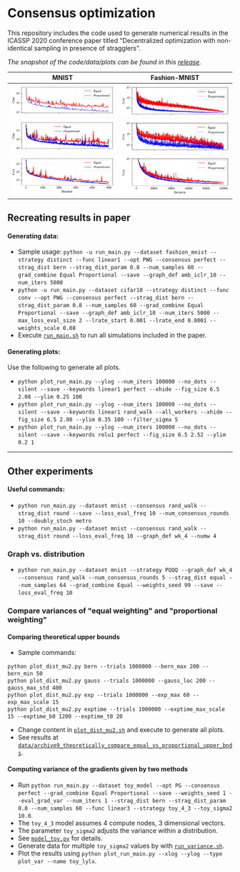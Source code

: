 # Consensus optimization

This repository includes the code used to generate numerical results in the ICASSP 2020 conference paper titled "Decentralized optimization with non-identical sampling in presence of stragglers".

*The snapshot of the code/data/plots can be found in this [release](https://github.com/thadikari/consensus/releases/tag/v2.0).*


| MNIST | Fashion-MNIST |
|:-------------------------:|:-------------------------:|
| <img width="100%" src="data/archive10_icassp_final_results/run_mnist_linear1_distinct_PWG_perfect_amb_iclr_10_bern_08_60_10_metro.png?raw=true">  |   <img width="100%" src="data/archive10_icassp_final_results/run_fashion_mnist_linear1_distinct_PWG_perfect_amb_iclr_10_bern_08_60_10_metro.png?raw=true">|
|<img width="100%"  src="data/archive10_icassp_final_results/run_mnist_linear1_distinct_PWG_rand_walk_amb_iclr_10_bern_08_60_10_metro.png?raw=true">  |  <img width="100%"  src="data/archive10_icassp_final_results/run_fashion_mnist_linear1_distinct_PWG_rand_walk_amb_iclr_10_bern_08_60_10_metro.png?raw=true">|
|<img width="100%"  src="data/archive10_icassp_final_results/run_mnist_relu1_distinct_PWG_rand_walk_amb_iclr_10_bern_08_60_10_metro.png?raw=true">  |  <img width="100%"  src="data/archive10_icassp_final_results/run_fashion_mnist_relu1_distinct_PWG_perfect_amb_iclr_10_bern_08_60_10_metro.png?raw=true">|

## Recreating results in paper
#### Generating data:
* Sample usage: `python -u run_main.py --dataset fashion_mnist --strategy distinct --func linear1 --opt PWG --consensus perfect --strag_dist bern --strag_dist_param 0.8 --num_samples 60 --grad_combine Equal Proportional --save --graph_def amb_iclr_10 --num_iters 5000`
* `python -u run_main.py --dataset cifar10 --strategy distinct --func conv --opt PWG --consensus perfect --strag_dist bern --strag_dist_param 0.8 --num_samples 60 --grad_combine Equal Proportional --save --graph_def amb_iclr_10 --num_iters 5000 --max_loss_eval_size 2 --lrate_start 0.001 --lrate_end 0.0001 --weights_scale 0.08`
* Execute [`run_main.sh`](run_main.sh) to run all simulations included in the paper.

#### Generating plots:
Use the following to generate all plots.
* `python plot_run_main.py --ylog --num_iters 100000 --no_dots --silent --save --keywords linear1 perfect --xhide --fig_size 6.5 2.08 --ylim 0.25 100`
* `python plot_run_main.py --ylog --num_iters 100000 --no_dots --silent --save --keywords linear1 rand_walk --all_workers --xhide --fig_size 6.5 2.08 --ylim 0.35 100 --filter_sigma 5`
* `python plot_run_main.py --ylog --num_iters 100000 --no_dots --silent --save --keywords relu1 perfect --fig_size 6.5 2.52 --ylim 0.2 1`




-----



## Other experiments

#### Useful commands:

* `python run_main.py --dataset mnist --consensus rand_walk --strag_dist round --save --loss_eval_freq 10 --num_consensus_rounds 10 --doubly_stoch metro`
* `python run_main.py --dataset mnist --consensus rand_walk --strag_dist round --loss_eval_freq 10 --graph_def wk_4 --numw 4`

### Graph vs. distribution
* `python run_main.py --dataset mnist --strategy PQQQ --graph_def wk_4 --consensus rand_walk --num_consensus_rounds 5 --strag_dist equal --num_samples 64 --grad_combine Equal --weights_seed 99 --save --loss_eval_freq 10`


### Compare variances of "equal weighting" and "proportional weighting"
#### Comparing theoretical upper bounds
* Sample commands:
```
python plot_dist_mu2.py bern --trials 1000000 --bern_max 200 --bern_min 50
python plot_dist_mu2.py gauss --trials 1000000 --gauss_loc 200 --gauss_max_std 400
python plot_dist_mu2.py exp --trials 1000000 --exp_max 60 --exp_max_scale 15
python plot_dist_mu2.py exptime --trials 1000000 --exptime_max_scale 15 --exptime_b0 1200 --exptime_t0 20
```
* Change content in [`plot_dist_mu2.sh`](plot_dist_mu2.sh) and execute to generate all plots.
* See results at [`data/archive9_theoretically_compare_equal_vs_proportional_upper_bnds`](data/archive9_theoretically_compare_equal_vs_proportional_upper_bnds).

#### Computing variance of the gradients given by two methods
* Run `python run_main.py --dataset toy_model --opt PG --consensus perfect --grad_combine Equal Proportional --save --weights_seed 1 --eval_grad_var --num_iters 1 --strag_dist bern --strag_dist_param 0.8 --num_samples 60 --func linear3 --strategy toy_4_3 --toy_sigma2 10.0`.
* The `toy_4_3` model assumes 4 compute nodes, 3 dimensional vectors.
* The parameter `toy_sigma2` adjusts the variance within a distribution.
* See [`model_toy.py`](src/model_toy.py) for details.
* Generate data for multiple `toy_sigma2` values by with [`run_variance.sh`](run_variance.sh).
* Plot the results using `python plot_run_main.py --xlog --ylog --type plot_var --name toy_lylx`.